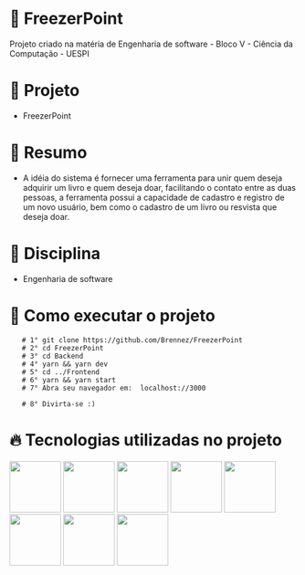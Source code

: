 # 🚀 FreezerPoint

Projeto criado na matéria de Engenharia de software - Bloco V - Ciência da Computação - UESPI

# 📌 Projeto

- FreezerPoint

# 📝 Resumo

- A idéia do sistema é fornecer uma ferramenta para unir quem deseja adquirir um livro e quem deseja doar, facilitando o contato entre as duas pessoas, a ferramenta possui a capacidade de cadastro e registro de um novo usuário, bem como o cadastro de um livro ou resvista que deseja doar.
 
# 📒 Disciplina

- Engenharia de software

# 📎 Como executar o projeto
``` 
   # 1° git clone https://github.com/Brennez/FreezerPoint
   # 2° cd FreezerPoint
   # 3° cd Backend
   # 4° yarn && yarn dev
   # 5° cd ../Frontend
   # 6° yarn && yarn start
   # 7° Abra seu navegador em:  localhost://3000
   
   # 8° Divirta-se :) 
   ```

# 🔥 Tecnologias utilizadas no projeto

<img height="90" src="https://cdn.jsdelivr.net/gh/devicons/devicon/icons/nodejs/nodejs-original-wordmark.svg" /> 
<img height="90" src="https://cdn.jsdelivr.net/gh/devicons/devicon/icons/docker/docker-original-wordmark.svg" />
<img height="90" src="https://cdn.jsdelivr.net/gh/devicons/devicon/icons/express/express-original.svg" />
<img height="90" src="https://cdn.jsdelivr.net/gh/devicons/devicon/icons/react/react-original.svg" />
<img height="90" src="https://cdn.jsdelivr.net/gh/devicons/devicon/icons/figma/figma-original.svg" />
<img height="90" src="https://cdn.jsdelivr.net/gh/devicons/devicon/icons/jest/jest-plain.svg" />
<img height="90" src="https://cdn.jsdelivr.net/gh/devicons/devicon/icons/mocha/mocha-plain.svg" />
<img height="90" src="https://cdn.jsdelivr.net/gh/devicons/devicon/icons/trello/trello-plain.svg" />
